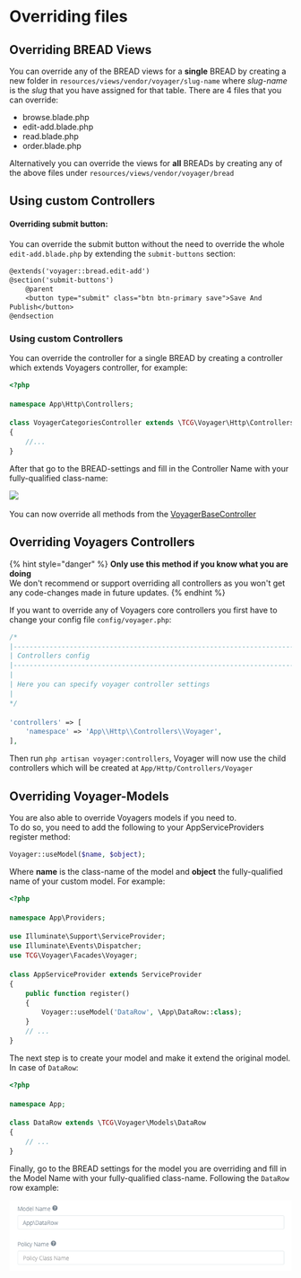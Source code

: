 # Overriding files

## Overriding BREAD Views

You can override any of the BREAD views for a **single** BREAD by creating a new folder in `resources/views/vendor/voyager/slug-name` where _slug-name_ is the _slug_ that you have assigned for that table. There are 4 files that you can override:

* browse.blade.php
* edit-add.blade.php
* read.blade.php
* order.blade.php

Alternatively you can override the views for **all** BREADs by creating any of the above files under `resources/views/vendor/voyager/bread`

## Using custom Controllers
#### Overriding submit button:
You can override the submit button without the need to override the whole `edit-add.blade.php` by extending the `submit-buttons` section:  
```blade
@extends('voyager::bread.edit-add')
@section('submit-buttons')
    @parent
    <button type="submit" class="btn btn-primary save">Save And Publish</button>
@endsection
```

### Using custom Controllers

You can override the controller for a single BREAD by creating a controller which extends Voyagers controller, for example:

```php
<?php

namespace App\Http\Controllers;

class VoyagerCategoriesController extends \TCG\Voyager\Http\Controllers\VoyagerBaseController
{
    //...
}
```

After that go to the BREAD-settings and fill in the Controller Name with your fully-qualified class-name:

![](../.gitbook/assets/bread_controller.png)

You can now override all methods from the [VoyagerBaseController](https://github.com/the-control-group/voyager/blob/1.1/src/Http/Controllers/VoyagerBaseController.php)

## Overriding Voyagers Controllers

{% hint style="danger" %}
**Only use this method if you know what you are doing**  
We don't recommend or support overriding all controllers as you won't get any code-changes made in future updates.
{% endhint %}

If you want to override any of Voyagers core controllers you first have to change your config file `config/voyager.php`:

```php
/*
|--------------------------------------------------------------------------
| Controllers config
|--------------------------------------------------------------------------
|
| Here you can specify voyager controller settings
|
*/

'controllers' => [
    'namespace' => 'App\\Http\\Controllers\\Voyager',
],
```

Then run `php artisan voyager:controllers`, Voyager will now use the child controllers which will be created at `App/Http/Controllers/Voyager`

## Overriding Voyager-Models

You are also able to override Voyagers models if you need to.  
To do so, you need to add the following to your AppServiceProviders register method:

```php
Voyager::useModel($name, $object);
```

Where **name** is the class-name of the model and **object** the fully-qualified name of your custom model. For example:

```php
<?php

namespace App\Providers;

use Illuminate\Support\ServiceProvider;
use Illuminate\Events\Dispatcher;
use TCG\Voyager\Facades\Voyager;

class AppServiceProvider extends ServiceProvider
{
    public function register()
    {
        Voyager::useModel('DataRow', \App\DataRow::class);
    }
    // ...
}
```

The next step is to create your model and make it extend the original model. In case of `DataRow`:

```php
<?php

namespace App;

class DataRow extends \TCG\Voyager\Models\DataRow
{
    // ...
}
```

Finally, go to the BREAD settings for the model you are overriding and fill in the Model Name with your fully-qualified
class-name. Following the `DataRow` row example:

![](../.gitbook/assets/bread_override_voyager_models.png)

